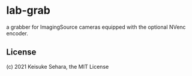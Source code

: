 # lab-grab

a grabber for ImagingSource cameras equipped with the optional NVenc encoder.

## License

(c) 2021 Keisuke Sehara, the MIT License
